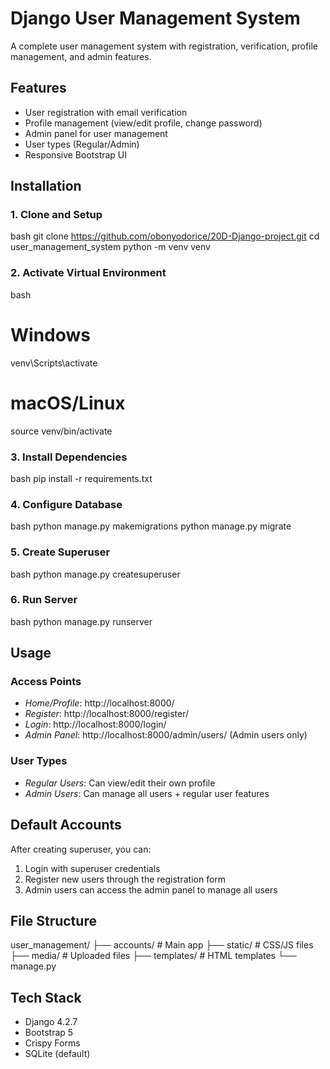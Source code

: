 # Django User Management System

A complete user management system with registration, verification, profile management, and admin features.

## Features

- User registration with email verification
- Profile management (view/edit profile, change password)
- Admin panel for user management
- User types (Regular/Admin)
- Responsive Bootstrap UI

## Installation

### 1. Clone and Setup
bash
git clone https://github.com/obonyodorice/20D-Django-project.git
cd user_management_system
python -m venv venv


### 2. Activate Virtual Environment
bash
# Windows
venv\Scripts\activate

# macOS/Linux
source venv/bin/activate


### 3. Install Dependencies
bash
pip install -r requirements.txt


### 4. Configure Database
bash
python manage.py makemigrations
python manage.py migrate


### 5. Create Superuser
bash
python manage.py createsuperuser


### 6. Run Server
bash
python manage.py runserver


## Usage

### Access Points
- *Home/Profile*: http://localhost:8000/
- *Register*: http://localhost:8000/register/
- *Login*: http://localhost:8000/login/
- *Admin Panel*: http://localhost:8000/admin/users/ (Admin users only)

### User Types
- *Regular Users*: Can view/edit their own profile
- *Admin Users*: Can manage all users + regular user features

## Default Accounts

After creating superuser, you can:
1. Login with superuser credentials
2. Register new users through the registration form
3. Admin users can access the admin panel to manage all users

## File Structure

user_management/
├── accounts/          # Main app
├── static/           # CSS/JS files
├── media/            # Uploaded files
├── templates/        # HTML templates
└── manage.py


## Tech Stack
- Django 4.2.7
- Bootstrap 5
- Crispy Forms
- SQLite (default)